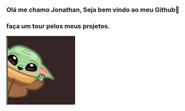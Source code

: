 ### Olá me chamo Jonathan, Seja bem vindo ao meu Github👋
### faça um tour pelos meus projetos.
<div>
    <img height="180em" src="yoda.gif" />
 </div>
<!--
**JonathanSRS/JonathanSRS** is a ✨ _special_ ✨ repository because its `README.md` (this file) appears on your GitHub profile.

Here are some ideas to get you started:

- 🔭 I’m currently working on ...
- 🌱 I’m currently learning ...
- 👯 I’m looking to collaborate on ...
- 🤔 I’m looking for help with ...
- 💬 Ask me about ...
- 📫 How to reach me: ...
- 😄 Pronouns: ...
- ⚡ Fun fact: ...
-->
